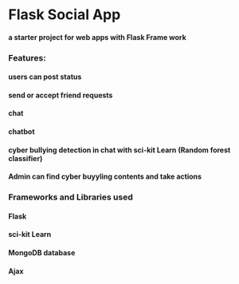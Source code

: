 # Flask Social App
#### a starter project for web apps with Flask Frame work

### Features:
   #### users can post status 
   #### send or accept friend requests 
   #### chat
   #### chatbot 
   #### cyber bullying detection in chat with sci-kit Learn (Random forest classifier)
   #### Admin can find cyber buyyling contents and take actions 
   
   
### Frameworks and Libraries used 
   #### Flask
   #### sci-kit Learn
   #### MongoDB database
   #### Ajax
   
    
